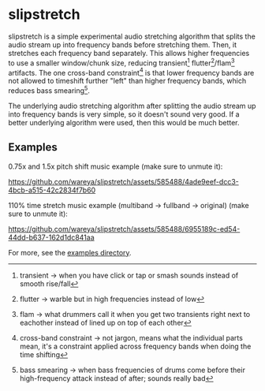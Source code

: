 # slipstretch
slipstretch is a simple experimental audio stretching algorithm that splits the audio stream up into frequency bands before stretching them. Then, it stretches each frequency band separately. This allows higher frequencies to use a smaller window/chunk size, reducing transient[^3] flutter[^1]/flam[^2] artifacts. The one cross-band constraint[^4] is that lower frequency bands are not allowed to timeshift further "left" than higher frequency bands, which reduces bass smearing[^5].

[^1]: flutter -> warble but in high frequencies instead of low
[^2]: flam -> what drummers call it when you get two transients right next to eachother instead of lined up on top of each other
[^3]: transient -> when you have click or tap or smash sounds instead of smooth rise/fall
[^4]: cross-band constraint -> not jargon, means what the individual parts mean, it's a constraint applied across frequency bands when doing the time shifting
[^5]: bass smearing -> when bass frequencies of drums come before their high-frequency attack instead of after; sounds really bad

The underlying audio stretching algorithm after splitting the audio stream up into frequency bands is very simple, so it doesn't sound very good. If a better underlying algorithm were used, then this would be much better.

## Examples

0.75x and 1.5x pitch shift music example (make sure to unmute it):

https://github.com/wareya/slipstretch/assets/585488/4ade9eef-dcc3-4bcb-a515-42c2834f7b60

110% time stretch music example (multiband -> fullband -> original) (make sure to unmute it):

https://github.com/wareya/slipstretch/assets/585488/6955189c-ed54-44dd-b637-162d1dc841aa

For more, see the [examples directory](https://github.com/wareya/slipstretch/tree/main/example).
